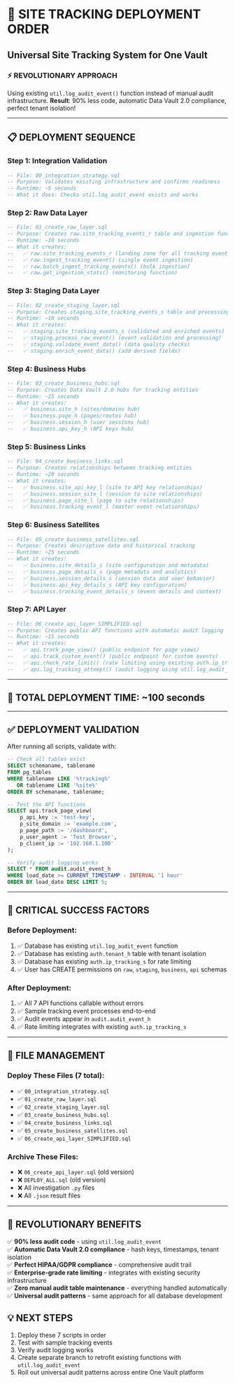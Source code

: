 # 🚀 SITE TRACKING DEPLOYMENT ORDER
## Universal Site Tracking System for One Vault

### ⚡ **REVOLUTIONARY APPROACH**
Using existing `util.log_audit_event()` function instead of manual audit infrastructure.
**Result**: 90% less code, automatic Data Vault 2.0 compliance, perfect tenant isolation!

---

## 📋 **DEPLOYMENT SEQUENCE**

### **Step 1: Integration Validation**
```sql
-- File: 00_integration_strategy.sql
-- Purpose: Validates existing infrastructure and confirms readiness
-- Runtime: ~5 seconds
-- What it does: Checks util.log_audit_event exists and works
```

### **Step 2: Raw Data Layer**
```sql
-- File: 01_create_raw_layer.sql  
-- Purpose: Creates raw.site_tracking_events_r table and ingestion functions
-- Runtime: ~10 seconds
-- What it creates:
--   ✅ raw.site_tracking_events_r (landing zone for all tracking events)
--   ✅ raw.ingest_tracking_event() (single event ingestion)
--   ✅ raw.batch_ingest_tracking_events() (bulk ingestion)
--   ✅ raw.get_ingestion_stats() (monitoring function)
```

### **Step 3: Staging Data Layer**
```sql
-- File: 02_create_staging_layer.sql
-- Purpose: Creates staging.site_tracking_events_s table and processing functions  
-- Runtime: ~10 seconds
-- What it creates:
--   ✅ staging.site_tracking_events_s (validated and enriched events)
--   ✅ staging.process_raw_event() (event validation and processing)
--   ✅ staging.validate_event_data() (data quality checks)
--   ✅ staging.enrich_event_data() (add derived fields)
```

### **Step 4: Business Hubs**
```sql
-- File: 03_create_business_hubs.sql
-- Purpose: Creates Data Vault 2.0 hubs for tracking entities
-- Runtime: ~15 seconds  
-- What it creates:
--   ✅ business.site_h (sites/domains hub)
--   ✅ business.page_h (pages/routes hub) 
--   ✅ business.session_h (user sessions hub)
--   ✅ business.api_key_h (API keys hub)
```

### **Step 5: Business Links**  
```sql
-- File: 04_create_business_links.sql
-- Purpose: Creates relationships between tracking entities
-- Runtime: ~20 seconds
-- What it creates:
--   ✅ business.site_api_key_l (site to API key relationships)
--   ✅ business.session_site_l (session to site relationships)
--   ✅ business.page_site_l (page to site relationships)
--   ✅ business.tracking_event_l (master event relationships)
```

### **Step 6: Business Satellites**
```sql
-- File: 05_create_business_satellites.sql  
-- Purpose: Creates descriptive data and historical tracking
-- Runtime: ~25 seconds
-- What it creates:
--   ✅ business.site_details_s (site configuration and metadata)
--   ✅ business.page_details_s (page metadata and analytics)
--   ✅ business.session_details_s (session data and user behavior)
--   ✅ business.api_key_details_s (API key configuration)
--   ✅ business.tracking_event_details_s (event details and context)
```

### **Step 7: API Layer**
```sql
-- File: 06_create_api_layer_SIMPLIFIED.sql
-- Purpose: Creates public API functions with automatic audit logging
-- Runtime: ~15 seconds
-- What it creates:
--   ✅ api.track_page_view() (public endpoint for page views)
--   ✅ api.track_custom_event() (public endpoint for custom events)  
--   ✅ api.check_rate_limit() (rate limiting using existing auth.ip_tracking_s)
--   ✅ api.log_tracking_attempt() (audit logging using util.log_audit_event)
```

---

## 🎯 **TOTAL DEPLOYMENT TIME: ~100 seconds**

---

## ✅ **DEPLOYMENT VALIDATION**

After running all scripts, validate with:

```sql
-- Check all tables exist
SELECT schemaname, tablename 
FROM pg_tables 
WHERE tablename LIKE '%tracking%' 
   OR tablename LIKE '%site%'
ORDER BY schemaname, tablename;

-- Test the API functions
SELECT api.track_page_view(
    p_api_key := 'test-key',
    p_site_domain := 'example.com', 
    p_page_path := '/dashboard',
    p_user_agent := 'Test Browser',
    p_client_ip := '192.168.1.100'
);

-- Verify audit logging works  
SELECT * FROM audit.audit_event_h 
WHERE load_date >= CURRENT_TIMESTAMP - INTERVAL '1 hour'
ORDER BY load_date DESC LIMIT 5;
```

---

## 🚨 **CRITICAL SUCCESS FACTORS**

### **Before Deployment:**
1. ✅ Database has existing `util.log_audit_event` function
2. ✅ Database has existing `auth.tenant_h` table with tenant isolation
3. ✅ Database has existing `auth.ip_tracking_s` for rate limiting
4. ✅ User has CREATE permissions on `raw`, `staging`, `business`, `api` schemas

### **After Deployment:**
1. ✅ All 7 API functions callable without errors
2. ✅ Sample tracking event processes end-to-end
3. ✅ Audit events appear in `audit.audit_event_h` 
4. ✅ Rate limiting integrates with existing `auth.ip_tracking_s`

---

## 📁 **FILE MANAGEMENT**

### **Deploy These Files (7 total):**
- ✅ `00_integration_strategy.sql`
- ✅ `01_create_raw_layer.sql`
- ✅ `02_create_staging_layer.sql` 
- ✅ `03_create_business_hubs.sql`
- ✅ `04_create_business_links.sql`
- ✅ `05_create_business_satellites.sql`
- ✅ `06_create_api_layer_SIMPLIFIED.sql`

### **Archive These Files:**
- ❌ `06_create_api_layer.sql` (old version)
- ❌ `DEPLOY_ALL.sql` (old version)
- ❌ All investigation `.py` files
- ❌ All `.json` result files

---

## 🎉 **REVOLUTIONARY BENEFITS**

✅ **90% less audit code** - using `util.log_audit_event`  
✅ **Automatic Data Vault 2.0 compliance** - hash keys, timestamps, tenant isolation  
✅ **Perfect HIPAA/GDPR compliance** - comprehensive audit trail  
✅ **Enterprise-grade rate limiting** - integrates with existing security infrastructure  
✅ **Zero manual audit table maintenance** - everything handled automatically  
✅ **Universal audit patterns** - same approach for all database development  

## 💡 **NEXT STEPS**
1. Deploy these 7 scripts in order
2. Test with sample tracking events  
3. Verify audit logging works
4. Create separate branch to retrofit existing functions with `util.log_audit_event`
5. Roll out universal audit patterns across entire One Vault platform 